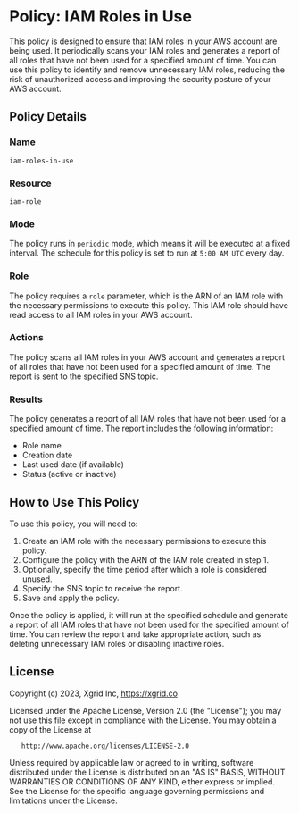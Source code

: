 # Policy: IAM Roles in Use

This policy is designed to ensure that IAM roles in your AWS account are being used. It periodically scans your IAM roles and generates a report of all roles that have not been used for a specified amount of time. You can use this policy to identify and remove unnecessary IAM roles, reducing the risk of unauthorized access and improving the security posture of your AWS account.

## Policy Details

### Name

`iam-roles-in-use`

### Resource

`iam-role`

### Mode

The policy runs in `periodic` mode, which means it will be executed at a fixed interval. The schedule for this policy is set to run at `5:00 AM UTC` every day.

### Role

The policy requires a `role` parameter, which is the ARN of an IAM role with the necessary permissions to execute this policy. This IAM role should have read access to all IAM roles in your AWS account.

### Actions

The policy scans all IAM roles in your AWS account and generates a report of all roles that have not been used for a specified amount of time. The report is sent to the specified SNS topic.

### Results

The policy generates a report of all IAM roles that have not been used for a specified amount of time. The report includes the following information:

- Role name
- Creation date
- Last used date (if available)
- Status (active or inactive)

## How to Use This Policy

To use this policy, you will need to:

1. Create an IAM role with the necessary permissions to execute this policy.
2. Configure the policy with the ARN of the IAM role created in step 1.
3. Optionally, specify the time period after which a role is considered unused.
4. Specify the SNS topic to receive the report.
5. Save and apply the policy.

Once the policy is applied, it will run at the specified schedule and generate a report of all IAM roles that have not been used for the specified amount of time. You can review the report and take appropriate action, such as deleting unnecessary IAM roles or disabling inactive roles.

## License

Copyright (c) 2023, Xgrid Inc, https://xgrid.co

Licensed under the Apache License, Version 2.0 (the "License");
you may not use this file except in compliance with the License.
You may obtain a copy of the License at

       http://www.apache.org/licenses/LICENSE-2.0

Unless required by applicable law or agreed to in writing, software
distributed under the License is distributed on an "AS IS" BASIS,
WITHOUT WARRANTIES OR CONDITIONS OF ANY KIND, either express or implied.
See the License for the specific language governing permissions and
limitations under the License.
